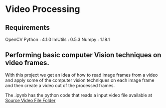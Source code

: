 # Video Processing

## Requirements

OpenCV Python : 4.1.0
ImUtils : 0.5.3
Numpy : 1.18.1

## Performing basic computer Vision techniques on video frames. 

With this project we get an idea of how to read image frames from a video and apply some of the computer vision techniques on each image frame and then create a video out of the processed frames.

The .ipynb has the python code that reads a input video file available at [Source Video File Folder](SourceVideoFile/InputVideoFile.mp4)
